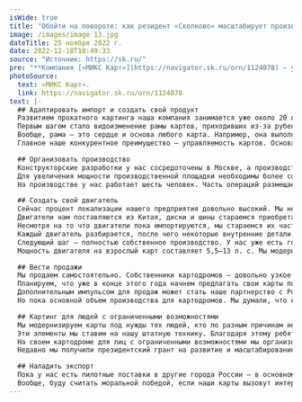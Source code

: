 ```yaml
---
isWide: true
title: "Обойти на повороте: как резидент «Сколково» масштабирует производство картов"
image: /images/image 13.jpg
dateTitle: 25 ноября 2022 г.
date: 2022-12-18T10:49:33
source: "Источник: https://sk.ru/"
pre: "**Компания [«МИКС Карт»](https://navigator.sk.ru/orn/1124078) — участник Фонда «Сколково» — за несколько лет достигла практически полной локализации в производстве картов для картодромов и спортивных соревнований. О том, как ей это удалось, рассказывает генеральный директор «МИКС Карт» Алексей Ермилин, отдельно отмечая проект создания картов для людей с ограниченными возможностями.**"
photoSource:
  text: «МИКС Карт».
  link: https://navigator.sk.ru/orn/1124078
text: |-
  ## Адаптировать импорт и создать свой продукт
  Развитием прокатного картинга наша компания занимается уже около 20 лет. Большую часть этого времени мы импортировали технику из Европы. За все это время машины не претерпевали серьезных изменений, что в итоге нас перестало устраивать. Около 7 лет назад мы окончательно пришли к выводу, что необходимо развивать собственное производство, — была уверенность, что можем делать карты не хуже. Потребность в современной технике диктовалась тем, что наша компания была организатором многих любительских соревнований, также под нашим управлением есть академия для обучения взрослых и детей.
  Первым шагом стало видоизменение рамы картов, приходивших из-за рубежа. С помощью более легкой и качественной трубы и изменения самой конструкции мы сделали раму более надежной, легкой и дешевой по сравнению с экземплярами, которые к нам поступали. Так мы и пришли к выводу, что готовы наладить собственное производство. Изменившаяся рама не была каким-то уникальным продуктом, но она стала более совершенной.
  Вообще, рама — это сердце и основа любого карта. Например, она выполняет функцию подвески. Рама отличает одного производителя от другого. Все, что «навешивается» на нее, — внешний защитный обвес, рулевая стойка, руль, двигатель, колеса, ось — это уже местные разработки, но в них меньше инновационности.
  Главное наше конкурентное преимущество — управляемость картов. Основа бизнеса компании сейчас — продажа прокатной техники крытым картодромам, где скорости не очень большие, а на первый план выходят внешний вид, эргономика, стоимость обслуживания и доступность поставок.

  ## Организовать производство
  Конструкторские разработки у нас сосредоточены в Москве, а производственная площадка расположена в Рязани. Производству чуть меньше двух лет, его мощность — один карт в день, что вполне достаточно на данный момент.
  Для увеличения мощности производственной площадки необходимы более совершенные станки. Например, у нас есть хороший трубогибочный станок, который позволяет изготавливать необходимые решения по раме. Но «узкое горло» в производстве создают другие станки. Сейчас мы занимаемся разработкой новых моделей и узлов, карты пока продаем лояльным клиентам — нескольким картодромам, с которыми у нас давние отношения. Новые разработки дадут нам возможность увеличения производства — в середине следующего года мы планируем начать приобретение дополнительного оборудования.
  На производстве у нас работает шесть человек. Часть операций размещаем у подрядчиков, например лазерную резку. Недавно приобрели станок по производству пластиковых деталей, что даст нам возможность заместить импортируемые аналоги из Италии.

  ## Создать свой двигатель
  Сейчас процент локализации нашего предприятия довольно высокий. Мы не выпускаем только двигатели, шины и колесные диски, тормозные суппорты и топливные баки.
  Двигатели нам поставляются из Китая, диски и шины стараемся приобретать российские, суппорты — пока итальянские, но разрабатываем свои и готовимся выпустить первую партию в середине следующего года.
  Несмотря на то что двигатели пока импортируются, мы стараемся их частично модернизировать. В Азии они не менялись с момента первого выпуска — более 45 лет назад. Там просто не задумываются об обновлении, тогда как нам оно необходимо для развития.
  Каждый двигатель разбирается, после чего некоторые внутренние детали, например поршень, клапаны, распредвал, заменяются на те, которые выпущены на нашем производстве или у подрядчиков. Это сильно увеличивает надежность и повышает мощность картов.
  Следующий шаг — полностью собственное производство. У нас уже есть готовый чертеж блока двигателя. В начале 2023 года мы планируем изготовить первые прототипы на одном из предприятий Татарстана и в течение 2023–2024 годов выйти на серийное производство.
  Мощность двигателя на взрослый карт составляет 5,5–13 л. с. Мы модернизируем с 9 л. с. до 18 л. с. Кроме того, совместно с Российской автомобильной федерацией (РАФ) готовим четырехтактный двигатель мощностью 23 л. с. Это тоже проект по модернизации, сейчас проводятся его испытания. Он не сильно изнашивается и редко ломается, а спортсмену удобен с точки зрения удешевления участия в соревнованиях. Для сравнения: двухтактный двигатель мощностью 28 л. с. каждые 40 мото-часов надо перебирать, что стоит около 70–80 тыс. рублей, тогда как нашего четырехтактного за чуть меньшую стоимость хватит на весь сезон.

  ## Вести продажи
  Мы продаем самостоятельно. Собственники картодромов — довольно узкое сообщество, все друг друга знают, и им известны наши планы. Пока на льготных условиях мы поставляем технику на три площадки (помимо своей), собираем обратную связь и вносим на ее основе изменения.
  Планируем, что уже в конце этого года начнем предлагать свои карты по всей России. Хотя первый такой проект уже есть. Недавно к нам обратилась компания, которая изначально хотела разместить заказ в Германии. Теперь через два месяца они получат 25 картов по цене в два раза дешевле той, которую им предлагали в Европе.
  Дополнительным импульсом для продаж может стать наше партнерство с Российской автомобильной федерацией и SMP Racing по разработке рамы детского карта для участия в российских профессиональных соревнованиях по картингу. Это спортивная рама для малышей от 5 до 8 лет. В РАФ нам рассказали, что импортный вариант сейчас не только менее доступный, но и дорогой. Поэтому они обратились к нам. Сейчас завершается разработка прототипа, рассчитываем, что в следующем году выпустим около 25 машин. Для нас это важный проект — поставки в спортивный картинг являются определенным знаком качества.
  Но пока основной объем производства для картодромов. Мы думали, что к гоночным картам придем через 2–3 года, а получилось быстрее. Помогли общие акценты в экономике страны на импортозамещение.

  ## Картинг для людей с ограниченными возможностями
  Мы модернизируем карты под нужды тех людей, кто по разным причинам не может использовать ноги. Для этого разработаны система подрулевого управления и ложементы для ног, газ и тормоз находятся под рулем. Ноги в результате располагаются как у всех гонщиков, а с помощью ложементов и системы ремней фиксируется тело.
  Эти элементы мы ставим на нашу штатную технику. Благодаря этому ребята могут участвовать в обучении и соревнованиях наряду с остальными пилотами, что является очень редким примером инклюзивности в спорте.
  На своем картодроме для лиц с ограниченными возможностями мы организовали секцию, к нам приезжают ребята из разных городов России. Два раза в месяц ученики секции выступают в полноценных гонках. В этом году в Москве на День города они даже участвовали в соревнованиях «Обгони Сироткина» с известным российским пилотом Сергеем Сироткиным, ранее выступавшим в «Формуле-1». Из 50 человек наш парень занял 4-е место.
  Недавно мы получили президентский грант на развитие и масштабирование секции. Следующим шагом станет поставка этих универсальных систем управления в другие города. Причем они будут подходить под любые карты, не только под наши.

  ## Наладить экспорт
  Пока у нас есть пилотные поставки в другие города России — в основном на юг страны. Ведем переговоры с ребятами из Грузии, Казахстана, Узбекистана, которые хотят открыть в своих странах картинг-центры и приобрести нашу технику.
  Вообще, буду считать моральной победой, если наши карты вызовут интерес не только в России, но и в зарубежных странах. Опередить конкурентов на внешних рынках в честной борьбе — это дорогого стоит.
---
```

